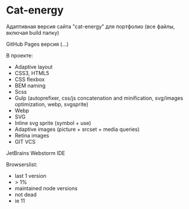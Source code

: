 # Cat-energy

Адаптивная версия сайта "cat-energy" для портфолио (все файлы, включая build папку)

GitHub Pages версия (...)

В проекте:

- Adaptive layout
- CSS3, HTML5
- CSS flexbox
- BEM naming
- Scss
- Gulp (autoprefixer, css/js concatenation and minification, svg/images optimization, webp, svgsprite)
- Webp
- SVG
- Inline svg sprite (symbol + use)
- Adaptive images (picture + srcset + media queries)
- Retina images
- GIT VCS

JetBrains Webstorm IDE

Browserslist:
- last 1 version
- \> 1%
- maintained node versions
- not dead
- ie 11
